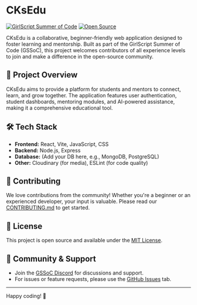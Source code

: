 # CKsEdu

[![GirlScript Summer of Code](https://img.shields.io/badge/GSSoC-2024-orange.svg)](https://gssoc.girlscript.tech/)
[![Open Source](https://badges.frapsoft.com/os/v1/open-source.svg?v=103)](https://opensource.org/)

CKsEdu is a collaborative, beginner-friendly web application designed to foster learning and mentorship. Built as part of the GirlScript Summer of Code (GSSoC), this project welcomes contributors of all experience levels to join and make a difference in the open-source community.

## 🚀 Project Overview

CKsEdu aims to provide a platform for students and mentors to connect, learn, and grow together. The application features user authentication, student dashboards, mentoring modules, and AI-powered assistance, making it a comprehensive educational tool.

## 🛠️ Tech Stack

- **Frontend:** React, Vite, JavaScript, CSS
- **Backend:** Node.js, Express
- **Database:** (Add your DB here, e.g., MongoDB, PostgreSQL)
- **Other:** Cloudinary (for media), ESLint (for code quality)


## 🤝 Contributing

We love contributions from the community! Whether you're a beginner or an experienced developer, your input is valuable. Please read our [CONTRIBUTING.md](./CONTRIBUTING.md) to get started.

## 📜 License

This project is open source and available under the [MIT License](LICENSE).

## 💬 Community & Support

- Join the [GSSoC Discord](https://discord.com/channels/1378815292729327728/1390014367214600262) for discussions and support.
- For issues or feature requests, please use the [GitHub Issues](../../issues) tab.

---

Happy coding! 🚀
